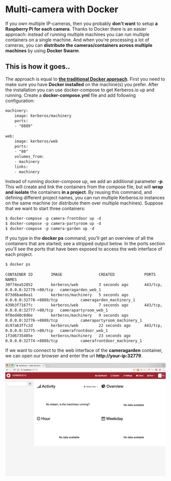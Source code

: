 # Multi-camera with Docker

If you own multiple IP-cameras, then you probably **don't want** to setup **a Raspberry Pi for each camera**. Thanks to Docker there is an easier approach: instead of running multiple machines you can run multiple containers on a single machine. And when you're processing a lot of cameras, you can **distribute the cameras/containers across multiple machines** by using **Docker Swarm**.

## This is how it goes..

The approach is equal to [**the traditional Docker approach**](/installation/docker). First you need to make sure you have **Docker installed** on the machine(s) you prefer. After the installation you can use docker-compose to get Kerberos.io up and running. Create a **docker-compose.yml** file and add following configuration:

    machinery:
        image: kerberos/machinery
        ports:
        - "8889"

    web:
        image: kerberos/web
        ports:
        - "80"
        volumes_from:
        - machinery
        links:
        - machinery

Instead of running docker-compose up, we add an additional parameter **-p**. This will create and link the containers from the compose file, but will **wrap and isolate** the containers **in a project**. By reusing this command, and defining different project names, you can run multiple Kerberos.io instances on the same machine (or distribute them over multiple machines). Suppose that we want to start three containers:

    $ docker-compose -p camera-frontdoor up -d
    $ docker-compose -p camera-partyroom up -d
    $ docker-compose -p camera-garden up -d

If you type in the **docker ps** command, you'll get an overview of all the containers that are started; see a stripped output below. In the ports section you'll see the ports that have been exposed to access the web interface of each project.

    $ docker ps

    CONTAINER ID        IMAGE                CREATED             PORTS                            NAMES
    30f74ea52852        kerberos/web         3 seconds ago       443/tcp, 0.0.0.0:32779->80/tcp   cameragarden_web_1
    873d6bae8ea1        kerberos/machinery   5 seconds ago       0.0.0.0:32778->8889/tcp          cameragarden_machinery_1
    439b3f7167fc        kerberos/web         7 seconds ago       443/tcp, 0.0.0.0:32777->80/tcp   camerapartyroom_web_1
    9f8ed40c0d6e        kerberos/machinery   9 seconds ago       0.0.0.0:32776->8889/tcp          camerapartyroom_machinery_1
    dc97a63ffc2d        kerberos/web         22 seconds ago      443/tcp, 0.0.0.0:32775->80/tcp   camerafrontdoor_web_1
    1f3d6735405e        kerberos/machinery   23 seconds ago      0.0.0.0:32774->8889/tcp          camerafrontdoor_machinery_1

If we want to connect to the web interface of the **cameragarden** container, we can open our browser and enter the url **http://your-ip:32779**.

![Docker container example](1_docker.png)